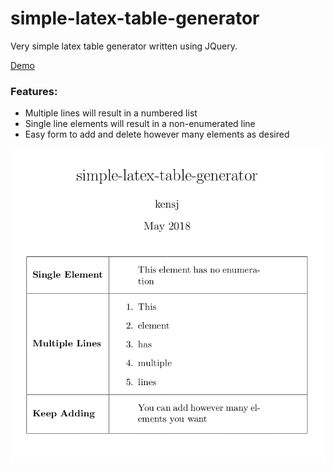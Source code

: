# simple-latex-table-generator

Very simple latex table generator written using JQuery.

[Demo](https://www.kenjijapra.com/demo/simple-latex-table-generator/)

### Features:

* Multiple lines will result in a numbered list
* Single line elements will result in a non-enumerated line
* Easy form to add and delete however many elements as desired

![Multiple Lines](/git-images/multiple-lines.png)
